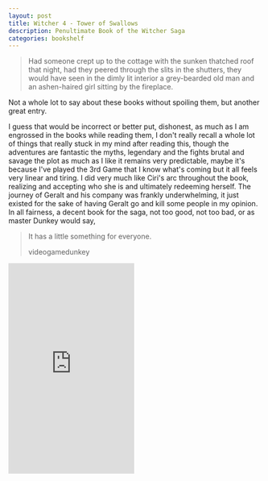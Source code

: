 ```yaml
---
layout: post
title: Witcher 4 - Tower of Swallows
description: Penultimate Book of the Witcher Saga
categories: bookshelf 
---
```


>Had someone crept up to the cottage with the sunken thatched roof that night, had they peered through the slits in the shutters, they would have seen in the dimly lit interior a grey-bearded old man and an ashen-haired girl sitting by the fireplace.

Not a whole lot to say about these books without spoiling them, but another great entry. 

I guess that would be incorrect or better put, dishonest, as much as I am engrossed in the books while reading them, I don't really recall a whole lot of things that really stuck in my mind after reading this, though the adventures are fantastic the myths, legendary and the fights brutal and savage the plot as much as I like it remains very predictable, maybe it's because I've played the 3rd Game that I know what's coming but it all feels very linear and tiring. I did very much like Ciri's arc throughout the book, realizing and accepting who she is and ultimately redeeming herself. The journey of Geralt and his company was frankly underwhelming, it just existed for the sake of having Geralt go and kill some people in my opinion. In all fairness, a decent book for the saga, not too good, not too bad, or as master Dunkey would say,

> It has a little something for everyone.
>
> videogamedunkey
<iframe type="text/html" width="250" height="418" frameborder="0" allowfullscreen style="max-width:100%" src="https://read.amazon.in/kp/card?asin=B019CSNPV6&preview=inline&linkCode=kpe&ref_=cm_sw_r_kb_dp_pOifEb2MEXSKR&tag=mobilea0cb115-20&hideShare=true" ></iframe>